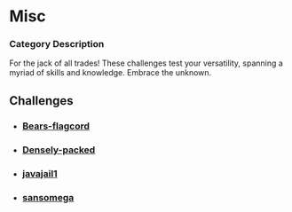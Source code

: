 # Misc

### Category Description

For the jack of all trades! These challenges test your versatility, spanning a myriad of skills and knowledge. Embrace the unknown.

## Challenges

- ### [Bears-flagcord](<Bears-flagcord>)
- ### [Densely-packed](<Densely-packed>)
- ### [javajail1](<javajail1>)
- ### [sansomega](<sansomega>)
